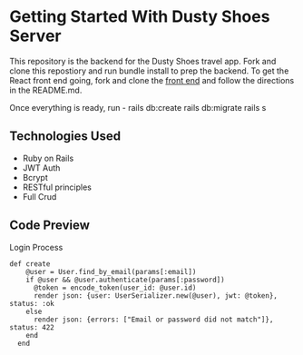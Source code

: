 # Getting Started With Dusty Shoes Server

This repository is the backend for the Dusty Shoes travel app. Fork and clone this repostiory and run bundle install to prep the backend. To get the React front end going, fork and clone the [front end](https://github.com/isabelschoepd/dusty-shoes-client) and follow the directions in the README.md. 

Once everything is ready, run -
rails db:create
rails db:migrate
rails s


## Technologies Used
  - Ruby on Rails
  - JWT Auth
  - Bcrypt
  - RESTful principles
  - Full Crud


## Code Preview
Login Process
```   
def create
    @user = User.find_by_email(params[:email])
    if @user && @user.authenticate(params[:password])
      @token = encode_token(user_id: @user.id)
      render json: {user: UserSerializer.new(@user), jwt: @token}, status: :ok
    else
      render json: {errors: ["Email or password did not match"]}, status: 422
    end
  end
  ```
